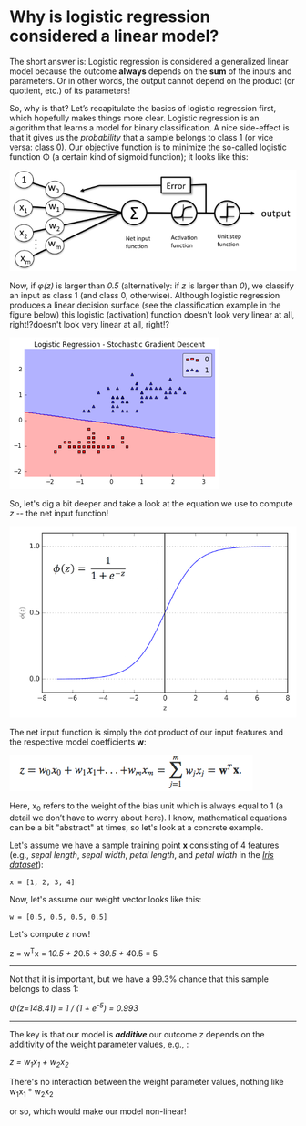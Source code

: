 # Why is logistic regression considered a linear model?


The short answer is: Logistic regression is considered a generalized linear model because the outcome **always** depends on the **sum** of the inputs and parameters. Or in other words, the output cannot depend on the product (or quotient, etc.) of its parameters!

So, why is that? Let’s recapitulate the basics of logistic regression first, which hopefully makes things more clear. Logistic regression is an algorithm that learns a model for binary classification. A nice side-effect is that it gives us the *probability* that a sample belongs to class 1 (or vice versa: class 0). Our objective function is to minimize the so-called logistic function &Phi; (a certain kind of sigmoid function); it looks like this:

![](./logistic_regression_linear/2.png)

Now, if *&phi;(z)* is larger than *0.5* (alternatively: if *z* is larger than *0*), we classify an input as class 1 (and class 0, otherwise).  Although logistic regression produces a linear decision surface (see the classification example in the figure below) this logistic (activation) function doesn't look very linear at all, right!?doesn't look very linear at all, right!?

![](./logistic_regression_linear/4.png)


So, let's dig a bit deeper and take a look at the equation we use to compute *z* -- the net input function!

![](./logistic_regression_linear/1.png)

The net input function is simply the dot product of our input features and the respective model coefficients **w**:

![](./logistic_regression_linear/3.png)

Here, x<sub>0</sub> refers to the weight of the bias unit which is always equal to 1 (a detail we don’t have to worry about here). I know, mathematical equations can be a bit "abstract" at times, so let's look at a concrete example.

Let's assume we have a sample training point **x** consisting of 4 features (e.g., *sepal length*, *sepal width*, *petal length*, and *petal width* in the [*Iris dataset*](https://archive.ics.uci.edu/ml/datasets/Iris)):

    x = [1, 2, 3, 4]

Now, let's assume our weight vector looks like this:

    w = [0.5, 0.5, 0.5, 0.5]

Let's compute *z* now!

z = w<sup>T</sup>x = 1*0.5 + 2*0.5 + 3*0.5 + 4*0.5 = 5

---

Not that it is important, but we have a 99.3% chance that this sample belongs to class 1:

*&Phi;(z=148.41) = 1 / (1 + e<sup>-5</sup>) = 0.993*

---

The key is that our model is ***additive***
our outcome *z* depends on the additivity of the weight parameter values, e.g., :

*z = w<sub>1</sub>x<sub>1</sub> + w<sub>2</sub>x<sub>2</sub>*

There's no interaction between the weight parameter values, nothing like w<sub>1</sub>x<sub>1</sub> * w<sub>2</sub>x<sub>2</sub>

 or so, which would make our model non-linear!
